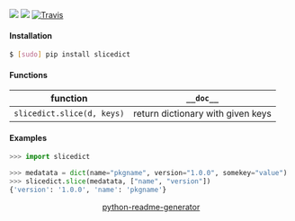 <!--
https://pypi.org/project/readme-generator/
https://pypi.org/project/python-readme-generator/
-->

[![](https://img.shields.io/pypi/pyversions/slicedict.svg?longCache=True)](https://pypi.org/project/slicedict/)
[![](https://img.shields.io/pypi/v/slicedict.svg?maxAge=3600)](https://pypi.org/project/slicedict/)
[![Travis](https://api.travis-ci.org/looking-for-a-job/slicedict.py.svg?branch=master)](https://travis-ci.org/looking-for-a-job/slicedict.py/)

#### Installation
```bash
$ [sudo] pip install slicedict
```

#### Functions
function|`__doc__`
-|-
`slicedict.slice(d, keys)` |return dictionary with given keys

#### Examples
```python
>>> import slicedict

>>> medatata = dict(name="pkgname", version="1.0.0", somekey="value")
>>> slicedict.slice(medatata, ["name", "version"])
{'version': '1.0.0', 'name': 'pkgname'}
```

<p align="center">
    <a href="https://pypi.org/project/python-readme-generator/">python-readme-generator</a>
</p>